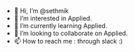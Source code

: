 - 👋 Hi, I’m @sethmik
- 👀 I’m interested in Applied.
- 🌱 I’m currently learning Applied.
- 💞️ I’m looking to collaborate on Applied.
- 📫 How to reach me : through slack :)

<!---
sethmik/sethmik is a ✨ special ✨ repository because its `README.md` (this file) appears on your GitHub profile.
You can click the Preview link to take a look at your changes.
--->

